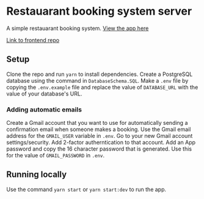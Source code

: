 # Restauarant booking system server

A simple restauarant booking system. [View the app here](https://rosemelissa-restaurant.netlify.app/)

[Link to frontend repo](https://github.com/rosemelissa/restaurant-frontend)

## Setup

Clone the repo and run `yarn` to install dependencies. Create a PostgreSQL database using the command in `DatabaseSchema.SQL`. Make a `.env` file by copying the `.env.example` file and replace the value of `DATABASE_URL` with the value of your database's URL.

### Adding automatic emails

Create a Gmail account that you want to use for automatically sending a confirmation email when someone makes a booking. Use the Gmail email address for the `GMAIL_USER` variable in `.env`. Go to your new Gmail account settings/security. Add 2-factor autherntication to that account. Add an App password and copy the 16 character password that is generated. Use this for the value of `GMAIL_PASSWORD` in `.env`.

## Running locally

Use the command `yarn start` or `yarn start:dev` to run the app.